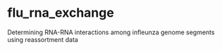 # flu_rna_exchange
Determining RNA-RNA interactions among infleunza genome segments using reassortment data
